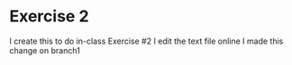 # Exercise 2
I create this to do in-class Exercise #2
I edit the text file online
I made this change on branch1
